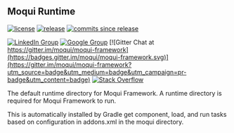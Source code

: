 ## Moqui Runtime

[![license](http://img.shields.io/badge/license-CC0%201.0%20Universal-blue.svg)](https://github.com/moqui/moqui-runtime/blob/master/LICENSE.md)
[![release](http://img.shields.io/github/release/moqui/moqui-runtime.svg)](https://github.com/moqui/moqui-runtime/releases)
[![commits since release](http://img.shields.io/github/commits-since/moqui/moqui-runtime/v2.1.1.svg)](https://github.com/moqui/moqui-runtime/commits/master)

[![LinkedIn Group](https://img.shields.io/badge/linked%20in%20group-moqui-blue.svg)](https://www.linkedin.com/groups/4640689)
[![Google Group](https://img.shields.io/badge/google%20group-moqui-blue.svg)](https://groups.google.com/d/forum/moqui)
[![Gitter Chat at https://gitter.im/moqui/moqui-framework](https://badges.gitter.im/moqui/moqui-framework.svg)](https://gitter.im/moqui/moqui-framework?utm_source=badge&utm_medium=badge&utm_campaign=pr-badge&utm_content=badge)
[![Stack Overflow](https://img.shields.io/badge/stack%20overflow-moqui-blue.svg)](http://stackoverflow.com/questions/tagged/moqui)

The default runtime directory for Moqui Framework. A runtime directory is required for Moqui Framework to run.

This is automatically installed by Gradle get component, load, and run tasks based on configuration in addons.xml in the moqui directory.
